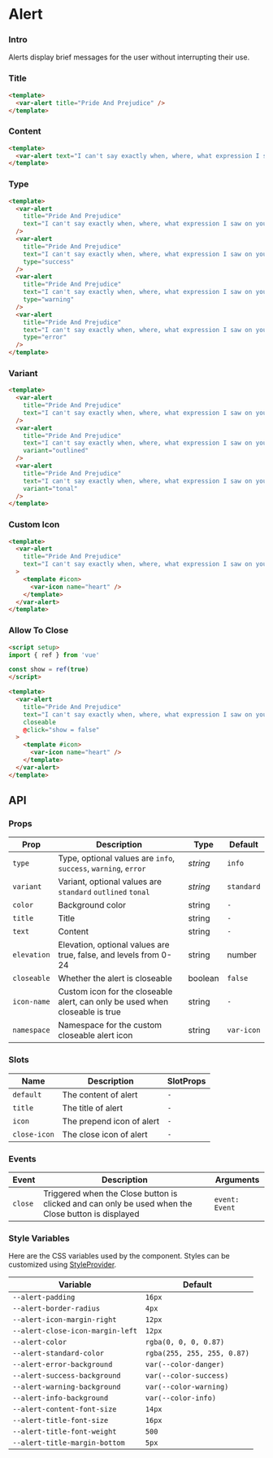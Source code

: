# Alert

### Intro

Alerts display brief messages for the user without interrupting their use.

### Title

```html
<template>
  <var-alert title="Pride And Prejudice" />
</template>
```

### Content

```html
<template>
  <var-alert text="I can't say exactly when, where, what expression I saw on your face, or what words I heard, that made me fall in love with you." />
</template>
```

### Type 

```html
<template>
  <var-alert 
    title="Pride And Prejudice" 
    text="I can't say exactly when, where, what expression I saw on your face, or what words I heard, that made me fall in love with you."
  />
  <var-alert 
    title="Pride And Prejudice" 
    text="I can't say exactly when, where, what expression I saw on your face, or what words I heard, that made me fall in love with you."
    type="success"
  />
  <var-alert 
    title="Pride And Prejudice" 
    text="I can't say exactly when, where, what expression I saw on your face, or what words I heard, that made me fall in love with you."
    type="warning"
  />
  <var-alert 
    title="Pride And Prejudice" 
    text="I can't say exactly when, where, what expression I saw on your face, or what words I heard, that made me fall in love with you."
    type="error"
  />
</template>
```

### Variant

```html
<template>
  <var-alert 
    title="Pride And Prejudice" 
    text="I can't say exactly when, where, what expression I saw on your face, or what words I heard, that made me fall in love with you."
  />
  <var-alert 
    title="Pride And Prejudice" 
    text="I can't say exactly when, where, what expression I saw on your face, or what words I heard, that made me fall in love with you."
    variant="outlined"
  />
  <var-alert 
    title="Pride And Prejudice" 
    text="I can't say exactly when, where, what expression I saw on your face, or what words I heard, that made me fall in love with you."
    variant="tonal"
  />
</template>
```

### Custom Icon

```html
<template>
  <var-alert 
    title="Pride And Prejudice" 
    text="I can't say exactly when, where, what expression I saw on your face, or what words I heard, that made me fall in love with you."
  >
    <template #icon>
      <var-icon name="heart" />
    </template>
  </var-alert>
</template>
```

### Allow To Close

```html
<script setup>
import { ref } from 'vue'

const show = ref(true)
</script>

<template>
  <var-alert 
    title="Pride And Prejudice" 
    text="I can't say exactly when, where, what expression I saw on your face, or what words I heard, that made me fall in love with you."
    closeable
    @click="show = false"
  >
    <template #icon>
      <var-icon name="heart" />
    </template>
  </var-alert>
</template>
```


## API

### Props

| Prop | Description | Type | Default |
| ---- | ---- | ---- | ---- |
| `type` | Type, optional values are `info`, `success`, `warning`, `error` | _string_ | `info` | 
| `variant`   | Variant, optional values are `standard` `outlined` `tonal` | _string_ | `standard` |
| `color` | Background color | string | `-` | 
| `title` | Title | string | `-` | 
| `text` | Content | string | `-` | 
| `elevation` | Elevation, optional values are true, false, and levels from 0-24 | string | number | boolean | `false` | 
| `closeable` | Whether the alert is closeable | boolean | `false` | 
| `icon-name` | Custom icon for the closeable alert, can only be used when closeable is true | string | `-` | 
| `namespace` | Namespace for the custom closeable alert icon | string | `var-icon` |

### Slots

| Name | Description | SlotProps |
| ---- | ---- | ----|
| `default` | The content of alert | `-` |
| `title`   | The title of alert | `-` |
| `icon` | The prepend icon of alert | `-` |
| `close-icon`   | The close icon of alert | `-` |

### Events

| Event | Description | Arguments |
| --- | --- | --- |
| `close` | Triggered when the Close button is clicked and can only be used when the Close button is displayed | `event: Event` |

### Style Variables

Here are the CSS variables used by the component. Styles can be customized using [StyleProvider](#/en-US/style-provider).

| Variable | Default |
|-----------------------------| --- |
| `--alert-padding` | `16px` |
| `--alert-border-radius` | `4px` |
| `--alert-icon-margin-right` | `12px` |
| `--alert-close-icon-margin-left` | `12px` |
| `--alert-color` | `rgba(0, 0, 0, 0.87)` |
| `--alert-standard-color` | `rgba(255, 255, 255, 0.87)` |
| `--alert-error-background` | `var(--color-danger)` |
| `--alert-success-background` | `var(--color-success)` |
| `--alert-warning-background` | `var(--color-warning)` |
| `--alert-info-background` | `var(--color-info)` |
| `--alert-content-font-size` | `14px` |
| `--alert-title-font-size` | `16px` |
| `--alert-title-font-weight` | `500` |
| `--alert-title-margin-bottom` | `5px` |